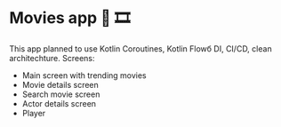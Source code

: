 # Movies app 🎥 🎞️
This app planned to use Kotlin Coroutines, Kotlin Flowб DI, CI/CD, clean architechture.
Screens:
* Main screen with trending movies
* Movie details screen
* Search movie screen
* Actor details screen
* Player
